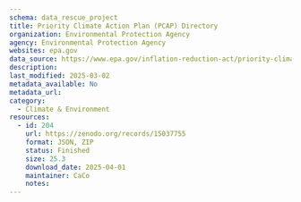 ```yaml
---
schema: data_rescue_project 
title: Priority Climate Action Plan (PCAP) Directory
organization: Environmental Protection Agency
agency: Environmental Protection Agency
websites: epa.gov
data_source: https://www.epa.gov/inflation-reduction-act/priority-climate-action-plan-directory
description: 
last_modified: 2025-03-02
metadata_available: No
metadata_url: 
category:
  - Climate & Environment 
resources:
  - id: 204
    url: https://zenodo.org/records/15037755
    format: JSON, ZIP
    status: Finished
    size: 25.3
    download_date: 2025-04-01
    maintainer: CaCo
    notes: 
---
```

